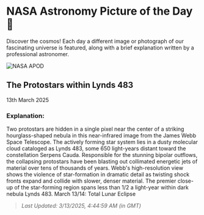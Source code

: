 
  # NASA Astronomy Picture of the Day 🌌

  Discover the cosmos! Each day a different image or photograph of our fascinating universe is featured, along with a brief explanation written by a professional astronomer.

![NASA APOD](https://apod.nasa.gov/apod/image/2503/webb-STScI-01L483_2048.png)

## The Protostars within Lynds 483

13th March 2025

### Explanation: 

Two protostars are hidden in a single pixel near the center of a striking hourglass-shaped nebula in this near-infrared image from the James Webb Space Telescope. The actively forming star system lies in a dusty molecular cloud cataloged as Lynds 483, some 650 light-years distant toward the constellation Serpens Cauda. Responsible for the stunning bipolar outflows, the collapsing protostars have been blasting out collimated energetic jets of material over tens of thousands of years. Webb's high-resolution view shows the violence of star-formation in dramatic detail as twisting shock fronts expand and collide with slower, denser material. The premier close-up of the star-forming region spans less than 1/2 a light-year within dark nebula Lynds 483.  March 13/14: Total Lunar Eclipse

> _Last Updated: 3/13/2025, 4:44:59 AM (in GMT)_
